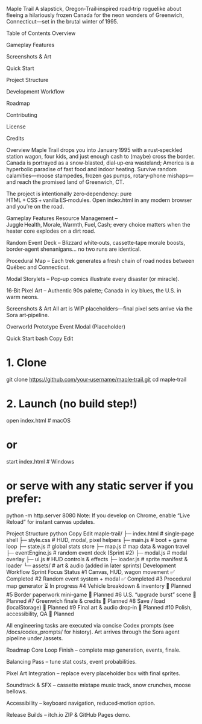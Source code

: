 Maple Trail
A slapstick, Oregon‑Trail‑inspired road‑trip roguelike about fleeing a hilariously frozen Canada for the neon wonders of Greenwich, Connecticut—set in the brutal winter of 1995.

Table of Contents
Overview

Gameplay Features

Screenshots & Art

Quick Start

Project Structure

Development Workflow

Roadmap

Contributing

License

Credits

Overview
Maple Trail drops you into January 1995 with a rust‑speckled station wagon, four kids, and just enough cash to (maybe) cross the border.
Canada is portrayed as a snow‑blasted, dial‑up‑era wasteland; America is a hyperbolic paradise of fast food and indoor heating. Survive random calamities—moose stampedes, frozen gas pumps, rotary‑phone mishaps—and reach the promised land of Greenwich, CT.

The project is intentionally zero‑dependency: pure HTML + CSS + vanilla ES‑modules. Open index.html in any modern browser and you’re on the road.

Gameplay Features
Resource Management – Juggle Health, Morale, Warmth, Fuel, Cash; every choice matters when the heater core explodes on a dirt road.

Random Event Deck – Blizzard white‑outs, cassette‑tape morale boosts, border‑agent shenanigans… no two runs are identical.

Procedural Map – Each trek generates a fresh chain of road nodes between Québec and Connecticut.

Modal Storylets – Pop‑up comics illustrate every disaster (or miracle).

16‑Bit Pixel Art – Authentic 90s palette; Canada in icy blues, the U.S. in warm neons.

Screenshots & Art
All art is WIP placeholders—final pixel sets arrive via the Sora art‑pipeline.

Overworld Prototype	Event Modal (Placeholder)

Quick Start
bash
Copy
Edit
# 1. Clone
git clone https://github.com/your‑username/maple‑trail.git
cd maple‑trail

# 2. Launch (no build step!)
open index.html   # macOS
# or
start index.html  # Windows
# or serve with any static server if you prefer:
python -m http.server 8080
Note: If you develop on Chrome, enable “Live Reload” for instant canvas updates.

Project Structure
python
Copy
Edit
maple‑trail/
├─ index.html          # single‑page shell
├─ style.css           # HUD, modal, pixel helpers
├─ main.js             # boot + game loop
├─ state.js            # global stats store
├─ map.js              # map data & wagon travel
├─ eventEngine.js      # random event deck (Sprint #2)
├─ modal.js            # modal overlay
├─ ui.js               # HUD controls & effects
├─ loader.js           # sprite manifest & loader
└─ assets/             # art & audio (added in later sprints)
Development Workflow
Sprint	Focus	Status
#1	Canvas, HUD, wagon movement	✅ Completed
#2	Random event system + modal	✅ Completed
#3	Procedural map generator	⏳ In progress
#4	Vehicle breakdown & inventory	🚧 Planned
#5	Border paperwork mini‑game	🚧 Planned
#6	U.S. “upgrade burst” scene	🚧 Planned
#7	Greenwich finale & credits	🚧 Planned
#8	Save / load (localStorage)	🚧 Planned
#9	Final art & audio drop‑in	🚧 Planned
#10	Polish, accessibility, QA	🚧 Planned

All engineering tasks are executed via concise Codex prompts (see /docs/codex_prompts/ for history). Art arrives through the Sora agent pipeline under /assets.

Roadmap
Core Loop Finish – complete map generation, events, finale.

Balancing Pass – tune stat costs, event probabilities.

Pixel Art Integration – replace every placeholder box with final sprites.

Soundtrack & SFX – cassette mixtape music track, snow crunches, moose bellows.

Accessibility – keyboard navigation, reduced‑motion option.

Release Builds – itch.io ZIP & GitHub Pages demo.
